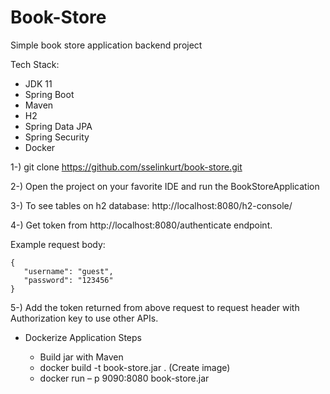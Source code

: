# Book-Store

Simple book store application backend project

Tech Stack:

- JDK 11
- Spring Boot
- Maven
- H2
- Spring Data JPA
- Spring Security
- Docker

1-) git clone https://github.com/sselinkurt/book-store.git

2-) Open the project on your favorite IDE and run the BookStoreApplication

3-) To see tables on h2 database: http://localhost:8080/h2-console/

4-) Get token from http://localhost:8080/authenticate endpoint.

Example request body:

    {
       "username": "guest",
       "password": "123456"
    }

5-) Add the token returned from above request to request header with Authorization key to use other APIs.


* Dockerize Application Steps

    - Build jar with Maven
    - docker build -t book-store.jar .  (Create image)
    - docker run – p 9090:8080 book-store.jar
    
